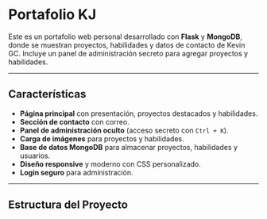 # Portafolio KJ

Este es un portafolio web personal desarrollado con **Flask** y **MongoDB**, donde se muestran proyectos, habilidades y datos de contacto de Kevin GC. Incluye un panel de administración secreto para agregar proyectos y habilidades.

---

## Características

- **Página principal** con presentación, proyectos destacados y habilidades.
- **Sección de contacto** con correo.
- **Panel de administración oculto** (acceso secreto con `Ctrl + K`).
- **Carga de imágenes** para proyectos y habilidades.
- **Base de datos MongoDB** para almacenar proyectos, habilidades y usuarios.
- **Diseño responsive** y moderno con CSS personalizado.
- **Login seguro** para administración.

---

## Estructura del Proyecto

